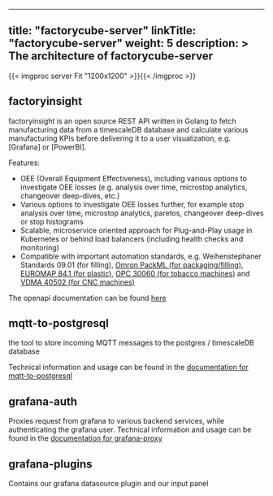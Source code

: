 
---
title: "factorycube-server"
linkTitle: "factorycube-server"
weight: 5 
description: >
 The architecture of factorycube-server 
---

{{< imgproc server Fit "1200x1200" >}}{{< /imgproc >}}

## factoryinsight

factoryinsight is an open source REST API written in Golang to fetch manufacturing data from a timescaleDB database and calculate various manufacturing KPIs before delivering it to a user visualization, e.g. [Grafana] or [PowerBI].

Features:

- OEE (Overall Equipment Effectiveness), including various options to investigate OEE losses (e.g. analysis over time, microstop analytics, changeover deep-dives, etc.)
- Various options to investigate OEE losses further, for example stop analysis over time, microstop analytics, paretos, changeover deep-dives or stop histograms
- Scalable, microservice oriented approach for Plug-and-Play usage in Kubernetes or behind load balancers (including health checks and monitoring)
- Compatible with important automation standards, e.g. Weihenstephaner Standards 09.01 (for filling), [Omron PackML (for packaging/filling)](https://de.scribd.com/document/339103883/PackML-Unit-Machine-Implementation-Guide-V1-00), [EUROMAP 84.1 (for plastic)](https://www.euromap.org/euromap84), [OPC 30060 (for tobacco machines)](https://reference.opcfoundation.org/v104/TMC/v100/docs/) and [VDMA 40502 (for CNC machines)](http://normung.vdma.org/viewer/-/v2article/render/32921121)

The openapi documentation can be found [here](/docs/developers/factorycube-server/factoryinsight)

## mqtt-to-postgresql

the tool to store incoming MQTT messages to the postgres / timescaleDB database

Technical information and usage can be found in the [documentation for mqtt-to-postgresql](/docs/developers/factorycube-server/mqtt-to-postgresql)

## grafana-auth

Proxies request from grafana to various backend services, while authenticating the grafana user.
Technical information and usage can be found in the [documentation for grafana-proxy](/docs/developers/factorycube-server/grafana-proxy)

## grafana-plugins

Contains our grafana datasource plugin and our input panel
